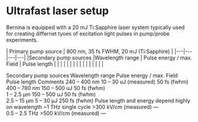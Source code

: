 # Ultrafast laser setup
Bernina is equipped with a 20 mJ Ti:Sapphire laser system typically used for creating differnet tyoes of excitation light pulses in pump/probe experiments.





|  Primary pump source   | <td colspan=3>800 nm, 35 fs FWHM, 20 mJ (Ti:Sapphire)  |
|---|---|---|---|
|Secondary pump sources |Wavelength range 	| Pulse energy / max. Field |	Pulse length | 
|   |   |   |   |
|   |   |   |   |
|   |   |   |   |


Secondary pump sources 	Wavelength range 	Pulse energy / max. Field 	Pulse length 	Comments
240 – 400 nm      	10 – 30 uJ (measured)   	50 fs (fwhm) 	 
400 – 780 nm 	150 – 500 uJ 	50 fs (fwhm) 	 
1 – 2.5 µm 	150 – 500 uJ 	50 fs (fwhm) 	 
2.5 – 15 µm 	5 – 30 µJ 	250 fs (fwhm) 	Pulse length and energy depend highly on wavelength
~1 THz single cycle 	>300 kV/cm (measured) 	— 	 
0.5 – 2.5 THz 	>500 kV/cm (measured) 	— 	 